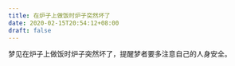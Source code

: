 ```yaml
---
title: 在炉子上做饭时炉子突然坏了
date: 2020-02-15T20:54:12+08:00
draft: false
---
```


梦见在炉子上做饭时炉子突然坏了，提醒梦者要多注意自己的人身安全。